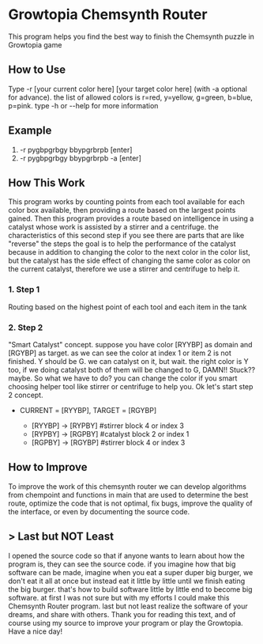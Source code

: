 # Growtopia Chemsynth Router
This program helps you find the best way to finish the Chemsynth puzzle in Growtopia game

## How to Use
Type -r [your current color here] [your target color here] (with -a optional for advance).
the list of allowed colors is r=red, y=yellow, g=green, b=blue, p=pink. type -h or --help for more information

## Example
1. -r pygbpgrbgy bbypgrbrpb [enter]
2. -r pygbpgrbgy bbypgrbrpb -a [enter]

## How This Work
This program works by counting points from each tool available for each color box available, then providing a route based on the
largest points gained. Then this program provides a route based on intelligence in using a catalyst whose work is assisted by a
stirrer and a centrifuge. the characteristics of this second step if you see there are parts that are like "reverse" the steps
the goal is to help the performance of the catalyst because in addition to changing the color to the next color in the color list,
but the catalyst has the side effect of changing the same color as color on the current catalyst, therefore we use a stirrer and
centrifuge to help it.

### 1. Step 1
Routing based on the highest point of each tool and each item in the tank

### 2. Step 2
"Smart Catalyst" concept. suppose you have color [RYYBP] as domain and [RGYBP] as target. as we can see the color at index 1 or item
2 is not finished. Y should be G. we can catalyst on it, but wait. the right color is Y too, if we doing catalyst both of them will
be changed to G, DAMN!! Stuck?? maybe. So what we have to do? you can change the color if you smart choosing helper tool like stirrer
or centrifuge to help you. Ok let's start step 2 concept.
- CURRENT = [RYYBP], TARGET = [RGYBP]

  - [RYYBP] -> [RYPBY] #stirrer block 4 or index 3
  - [RYPBY] -> [RGPBY] #catalyst block 2 or index 1
  - [RGPBY] -> [RGYBP] #stirrer block 4 or index 3

## How to Improve
To improve the work of this chemsynth router we can develop algorithms from chempoint and functions in main that are used to determine
the best route, optimize the code that is not optimal, fix bugs, improve the quality of the interface, or even by documenting the source
code.

## > Last but NOT Least
I opened the source code so that if anyone wants to learn about how the program is, they can see the source code. if you imagine how that
big software can be made, imagine when you eat a super duper big burger, we don't eat it all at once but instead eat it little by little
until we finish eating the big burger. that's how to build software little by little end to become big software. at first I was not sure
but with my efforts I could make this Chemsynth Router program. last but not least realize the software of your dreams, and share with
others.
Thank you for reading this text, and of course using my source to improve your program or play the Growtopia.
Have a nice day!
